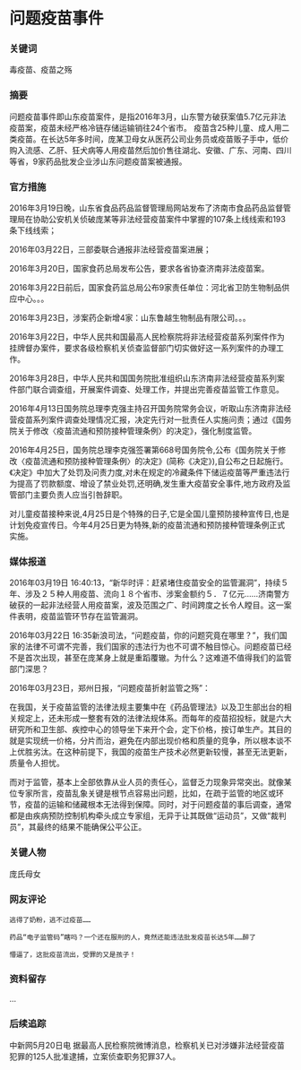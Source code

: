 # 问题疫苗事件

### 关键词

毒疫苗、疫苗之殇

### 摘要

问题疫苗事件即山东疫苗案件，是指2016年3月，山东警方破获案值5.7亿元非法疫苗案，疫苗未经严格冷链存储运输销往24个省市。
疫苗含25种儿童、成人用二类疫苗。在长达5年多时间，庞某卫母女从医药公司业务员或疫苗贩子手中，低价购入流感、乙肝、狂犬病等人用疫苗然后加价售往湖北、安徽、广东、河南、四川等省，9家药品批发企业涉山东问题疫苗案被通报。

### 官方措施

2016年3月19日晚，山东省食品药品监督管理局网站发布了济南市食品药品监督管理局在协助公安机关侦破庞某等非法经营疫苗案件中掌握的107条上线线索和193条下线线索；

2016年03月22日，三部委联合通报非法经营疫苗案进展；

2016年3月20日，国家食药总局发布公告，要求各省协查济南非法疫苗案。

2016年3月22日前后，国家食药监总局公布9家责任单位：河北省卫防生物制品供应中心。。。

2016年3月23日，涉案药企新增4家：山东鲁越生物制品有限公司。。。

2016年3月22日，中华人民共和国最高人民检察院将非法经营疫苗系列案件作为挂牌督办案件，要求各级检察机关侦查监督部门切实做好这一系列案件的办理工作。

2016年3月28日，中华人民共和国国务院批准组织山东济南非法经营疫苗系列案件部门联合调查组，开展案件调查、处理工作，并提出完善疫苗监管工作意见。

2016年4月13日国务院总理李克强主持召开国务院常务会议，听取山东济南非法经营疫苗系列案件调查处理情况汇报，决定先行对一批责任人实施问责；通过《国务院关于修改〈疫苗流通和预防接种管理条例〉的决定》，强化制度监管。

2016年4月25日，国务院总理李克强签署第668号国务院令,公布《国务院关于修改〈疫苗流通和预防接种管理条例〉的决定》(简称《决定》),自公布之日起施行。《决定》中加大了处罚及问责力度,对未在规定的冷藏条件下储运疫苗等严重违法行为提高了罚款额度、增设了禁业处罚,还明确,发生重大疫苗安全事件,地方政府及监管部门主要负责人应当引咎辞职。

对儿童疫苗接种来说,4月25日是个特殊的日子,它是全国儿童预防接种宣传日,也是计划免疫宣传日。今年4月25日更为特殊,新的疫苗流通和预防接种管理条例正式实施。

### 媒体报道

2016年03月19日 16:40:13，“新华时评：赶紧堵住疫苗安全的监管漏洞”，持续５年、涉及２５种人用疫苗、流向１８个省市、涉案金额约５．７亿元……济南警方破获的一起非法经营人用疫苗案，波及范围之广、时间跨度之长令人瞠目。这一案件表明，疫苗监管环节存在监管漏洞。

2016年03月22日 16:35新浪司法，“问题疫苗，你的问题究竟在哪里？”，我们国家的法律不可谓不完善，我们国家的违法行为也不可谓不触目惊心。问题疫苗已经不是首次出现，甚至在庞某身上就是重蹈覆辙。为什么？这难道不值得我们的监管部门深思？

2016年03月23日，郑州日报，“问题疫苗折射监管之殇”：

在我国，关于疫苗监管的法律法规主要集中在《药品管理法》以及卫生部出台的相关规定上，还未形成一整套有效的法律法规体系。而每年的疫苗招投标，就是六大研究所和卫生部、疾控中心的领导坐下来开个会，定下价格，按订单生产。其目的就是实现统一价格，分片而治，避免在内部出现价格和质量的竞争，所以根本谈不上优胜劣汰。在这种前提下，我国的疫苗生产技术必然更新较慢，甚至无法更新，质量令人担忧。

而对于监管，基本上全部依靠从业人员的责任心，监督乏力现象异常突出。就像某位专家所言，疫苗乱象关键是根节点容易出问题，比如，在疏于监管的地区或环节，疫苗的运输和储藏根本无法得到保障。同时，对于问题疫苗的事后调查，通常都是由疾病预防控制机构牵头成立专家组，无异于让其既做“运动员”，又做“裁判员”，其最终的结果不能确保公平公正。

### 关键人物

庞氏母女

### 网友评论

```
逃得了奶粉，逃不过疫苗……
```

```
药品“电子监管码”瞎吗？一个还在服刑的人，竟然还能违法批发疫苗长达5年……醉了
```

```
懵逼了，这批疫苗流出，受罪的又是孩子！
```

### 资料留存

...

### 后续追踪

中新网5月20日电 据最高人民检察院微博消息，检察机关已对涉嫌非法经营疫苗犯罪的125人批准逮捕，立案侦查职务犯罪37人。
